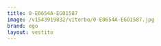 ```yaml
---
title: 0-E0654A-EGO1587
image: /v1543919832/viterbo/0-E0654A-EGO1587.jpg
brand: ego
layout: vestito
---
```

